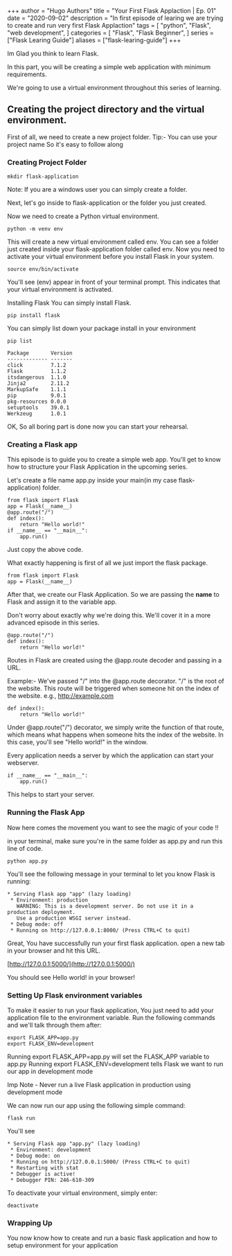 +++
author = "Hugo Authors"
title = "Your First Flask Applaction | Ep. 01"
date = "2020-09-02"
description = "In first episode of learing we are trying to create and run very first Flask Applaction"
tags = [
    "python",
    "Flask",
    "web development",
]
categories = [
    "Flask",
    "Flask Beginner",
]
series = ["Flask Learing Guide"]
aliases = ["flask-learing-guide"]
+++



Im Glad you think to learn Flask.

In this part, you will be creating a simple web application with minimum requirements.

We're going to use a virtual environment throughout this series of learning. 
<!--more-->
## Creating the project directory and the virtual environment.

First of all, we need to create a new project folder.
Tip:- You can use your project name So it's easy to follow along

### Creating Project Folder
```shell
mkdir flask-application
```
Note: If you are a windows user you can simply create a folder.

Next, let's go inside to flask-application or the folder you just created.

Now we need to create a Python virtual environment.
```shell
python -m venv env
```
This will create a new virtual environment called env. You can see a folder just created inside your flask-application folder called env. Now you need to activate your virtual environment before you install Flask in your system.
```shell
source env/bin/activate
```
You'll see (env) appear in front of your terminal prompt. This indicates that your virtual environment is activated.

Installing Flask
You can simply install Flask.
```shell
pip install flask
```
You can simply list down your package install in your environment
```shell
pip list

Package       Version
------------- -------
click         7.1.2  
Flask         1.1.2  
itsdangerous  1.1.0  
Jinja2        2.11.2 
MarkupSafe    1.1.1  
pip           9.0.1  
pkg-resources 0.0.0  
setuptools    39.0.1 
Werkzeug      1.0.1 
```
OK, So all boring part is done now you can start your rehearsal.

### Creating a Flask app

This episode is to guide you to create a simple web app. You'll get to know how to structure your Flask Application in the upcoming series.

Let's create a file name app.py inside your main(in my case flask-application) folder.
```shell
from flask import Flask
app = Flask(__name__)
@app.route("/")
def index():
    return "Hello world!"
if __name__ == "__main__":
    app.run()
```
Just copy the above code.

What exactly happening is first of all we just import the flask package.
```
from flask import Flask
app = Flask(__name__)
```
After that, we create our Flask Application. So we are passing the __name__ to Flask and assign it to the variable app.

Don't worry about exactly why we're doing this. We'll cover it in a more advanced episode in this series.
```shell
@app.route("/")
def index():
    return "Hello world!"
```
Routes in Flask are created using the @app.route decoder and passing in a URL.

Example:- We've passed "/" into the @app.route decorator. "/" is the root of the website.
This route will be triggered when someone hit on the index of the website. e.g., http://example.com
```shell
def index():
    return "Hello world!"
```
Under @app.route("/") decorator, we simply write the function of that route, which means what happens when someone hits the index of the website.
In this case, you'll see "Hello world!" in the window.

Every application needs a server by which the application can start your webserver.
```shell
if __name__ == "__main__":
    app.run()
```
This helps to start your server.


### Running the Flask App

Now here comes the movement you want to see the magic of your code !!

in your terminal, make sure you're in the same folder as app.py and run this line of code.
```shell
python app.py
```
You'll see the following message in your terminal to let you know Flask is running:
```
* Serving Flask app "app" (lazy loading)
 * Environment: production
   WARNING: This is a development server. Do not use it in a production deployment.
   Use a production WSGI server instead.
 * Debug mode: off
 * Running on http://127.0.0.1:8000/ (Press CTRL+C to quit)
```
Great, You have successfully run your first flask application.
open a new tab in your browser and hit this URL.

[http://127.0.0.1:5000/](http://127.0.0.1:5000/)

You should see Hello world! in your browser!

### Setting Up Flask environment variables

To make it easier to run your flask application, You just need to add your application file to the environment variable. Run the following commands and we'll talk through them after:
```shell
export FLASK_APP=app.py
export FLASK_ENV=development
```
Running export FLASK_APP=app.py will set the FLASK_APP variable to app.py
Running export FLASK_ENV=development tells Flask we want to run our app in development mode

Imp Note - Never run a live Flask application in production using development mode

We can now run our app using the following simple command:
```shell
flask run
```
You'll see
```
* Serving Flask app "app.py" (lazy loading)
 * Environment: development
 * Debug mode: on
 * Running on http://127.0.0.1:5000/ (Press CTRL+C to quit)
 * Restarting with stat
 * Debugger is active!
 * Debugger PIN: 246-610-309
```

To deactivate your virtual environment, simply enter:

```shell
deactivate
```

### Wrapping Up

You now know how to  create and run a basic flask application and how to setup environment for your application
